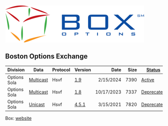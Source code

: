 [![Box](https://github.com/Open-Markets-Initiative/Directory/blob/main/Organizations/Box/Images/Logo.png)](https://boxoptions.com)


## Boston Options Exchange

| Division | Data | Protocol | Version | Date | Size | [Status][Omi.Glossary.Status] | [Testing][Omi.Glossary.Testing] | Specification |
| --- | --- | --- | --- | ---: | ---: | --- | --- | --- |
| Options Sola | [Multicast][Box.Options.Sola.Multicast.Hsvf.v1.9.Dissector] | Hsvf | [1.9][Box.Options.Sola.Multicast.Hsvf.v1.9.Dissector] | 2/15/2024 | 7390 | [Active][Omi.Glossary.Status.Active] | [Verified][Omi.Glossary.Testing.Verified] | [url][Box.Options.Sola.Multicast.Hsvf.v1.9.Url] - [pdf][Box.Options.Sola.Multicast.Hsvf.v1.9.Pdf] |
| Options Sola | [Multicast][Box.Options.Sola.Multicast.Hsvf.v1.8.Dissector] | Hsvf | [1.8][Box.Options.Sola.Multicast.Hsvf.v1.8.Dissector] | 10/17/2023 | 7337 | [Deprecated][Omi.Glossary.Status.Deprecated] | [Verified][Omi.Glossary.Testing.Verified] | [url][Box.Options.Sola.Multicast.Hsvf.v1.8.Url] - [pdf][Box.Options.Sola.Multicast.Hsvf.v1.8.Pdf] |
| Options Sola | [Unicast][Box.Options.Sola.Unicast.Hsvf.v4.5.1.Dissector] | Hsvf | [4.5.1][Box.Options.Sola.Unicast.Hsvf.v4.5.1.Dissector] | 3/15/2021 | 7820 | [Deprecated][Omi.Glossary.Status.Deprecated] | [Verified][Omi.Glossary.Testing.Verified] | [pdf][Box.Options.Sola.Unicast.Hsvf.v4.5.1.Pdf] |


Box: [website](https://boxoptions.com "Go to Boston Options Exchange")


[Omi.Glossary.Status]: https://github.com/Open-Markets-Initiative/Directory/blob/main/Glossary/Status.md "Protocol Deployment Status"
[Omi.Glossary.Status.Active]: https://github.com/Open-Markets-Initiative/Directory/blob/main/Glossary/Status.md "Deployment Status: Protocol is in active production"
[Omi.Glossary.Status.Deprecated]: https://github.com/Open-Markets-Initiative/Directory/blob/main/Glossary/Status.md "Deployment Status: Protocol is no longer in active use"
[Omi.Glossary.Status.Future]: https://github.com/Open-Markets-Initiative/Directory/blob/main/Glossary/Status.md "Deployment Status: Protocol is not yet deployed to an active production environment"
[Omi.Glossary.Status.Unknown]: https://github.com/Open-Markets-Initiative/Directory/blob/main/Glossary/Status.md "Deployment Status: Protocol deployment status is unknown"
[Omi.Glossary.Status.Header]: https://github.com/Open-Markets-Initiative/Directory/blob/main/Glossary/Status.md "Deployment Status: Header only protocol provided for debugging"
[Omi.Glossary.Testing]: https://github.com/Open-Markets-Initiative/Directory/blob/main/Glossary/Testing.md "Protocol Testing Status"
[Omi.Glossary.Testing.Verified]: https://github.com/Open-Markets-Initiative/Directory/blob/main/Glossary/Testing.md "Testing Status: Protocol has been tested on live data"
[Omi.Glossary.Testing.Incomplete]: https://github.com/Open-Markets-Initiative/Directory/blob/main/Glossary/Testing.md "Testing Status: Protocol has been tested on live data but contains known issues"
[Omi.Glossary.Testing.Beta]: https://github.com/Open-Markets-Initiative/Directory/blob/main/Glossary/Testing.md "Testing Status: Protocol has not been tested and structure is speculative"
[Omi.Glossary.Testing.Untested]: https://github.com/Open-Markets-Initiative/Directory/blob/main/Glossary/Testing.md "Testing Status: Protocol has not been tested on live data"

[Box.Options.Sola.Unicast.Hsvf.v4.5.1.Dissector]: https://github.com/Open-Markets-Initiative/wireshark-lua/blob/main/Box/Box_Options_Sola_Unicast_Hsvf_v4_5_1_Dissector.lua "Box Options Sola Unicast Hsvf v4.5.1 Wireshark Dissector"
[Box.Options.Sola.Unicast.Hsvf.v4.5.1.Pdf]: https://github.com/Open-Markets-Initiative/Directory/blob/main/Organizations/Box/Specifications/Box.Options.Sola.Unicast.Hsvf.v4.5.pdf "Boston Options Exchange 4.5.1 Pdf"
[Box.Options.Sola.Multicast.Hsvf.v1.8.Dissector]: https://github.com/Open-Markets-Initiative/wireshark-lua/blob/main/Box/Box_Options_Sola_Multicast_Hsvf_v1_8_Dissector.lua "Box Options Sola Multicast Hsvf v1.8 Wireshark Dissector"
[Box.Options.Sola.Multicast.Hsvf.v1.8.Url]: https://boxoptions.com/technology/trading-interface-specifications "Boston Options Exchange 1.8 Url"
[Box.Options.Sola.Multicast.Hsvf.v1.8.Pdf]: https://github.com/Open-Markets-Initiative/Directory/blob/main/Organizations/Box/Specifications/Box.Options.Sola.Multicast.Hsvf.v1.8.pdf "Boston Options Exchange 1.8 Pdf"
[Box.Options.Sola.Multicast.Hsvf.v1.9.Dissector]: https://github.com/Open-Markets-Initiative/wireshark-lua/blob/main/Box/Box_Options_Sola_Multicast_Hsvf_v1_9_Dissector.lua "Box Options Sola Multicast Hsvf v1.9 Wireshark Dissector"
[Box.Options.Sola.Multicast.Hsvf.v1.9.Url]: https://boxoptions.com/technology/trading-interface-specifications "Boston Options Exchange 1.9 Url"
[Box.Options.Sola.Multicast.Hsvf.v1.9.Pdf]: https://github.com/Open-Markets-Initiative/Directory/blob/main/Organizations/Box/Specifications/Box.Options.Sola.Multicast.Hsvf.v1.9.pdf "Boston Options Exchange 1.9 Pdf"
